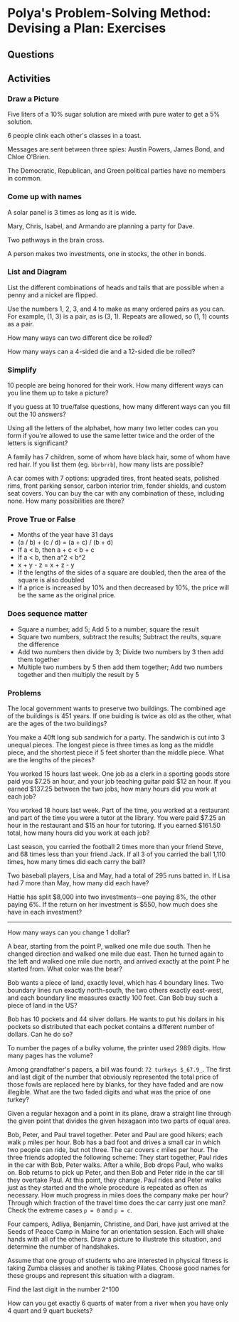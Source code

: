 # Polya's Problem-Solving Method: Devising a Plan: Exercises

## Questions

## Activities

### Draw a Picture

Five liters of a 10% sugar solution are mixed with pure water to get a 5% solution.

6 people clink each other's classes in a toast.

Messages are sent between three spies: Austin Powers, James Bond, and Chloe O'Brien.

The Democratic, Republican, and Green political parties have no members in common.

### Come up with names

A solar panel is 3 times as long as it is wide.

Mary, Chris, Isabel, and Armando are planning a party for Dave.

Two pathways in the brain cross.

A person makes two investments, one in stocks, the other in bonds.

### List and Diagram

List the different combinations of heads and tails that are possible when a penny and a nickel are flipped.

Use the numbers 1, 2, 3, and 4 to make as many ordered pairs as you can. For example, (1, 3) is a pair, as is (3, 1). Repeats are allowed, so (1, 1) counts as a pair.

How many ways can two different dice be rolled?

How many ways can a 4-sided die and a 12-sided die be rolled?

### Simplify

10 people are being honored for their work. How many different ways can you line them up to take a picture?

If you guess at 10 true/false questions, how many different ways can you fill out the 10 answers?

Using all the letters of the alphabet, how many two letter codes can you form if you're allowed to use the same letter twice and the order of the letters is significant?

A family has 7 children, some of whom have black hair, some of whom have red hair. If you list them (eg. `bbrbrrb`), how many lists are possible?

A car comes with 7 options: upgraded tires, front heated seats, polished rims, front parking sensor, carbon interior trim, fender shields, and custom seat covers. You can buy the car with any combination of these, including none. How many possibilities are there?

### Prove True or False

* Months of the year have 31 days
* (a / b) + (c / d) = (a + c) / (b + d)
* If a < b, then a + c < b + c
* If a < b, then a^2 < b^2
* x + y - z = x + z - y
* If the lengths of the sides of a square are doubled, then the area of the square is also doubled
* If a price is increased by 10% and then decreased by 10%, the price will be the same as the original price.

### Does sequence matter

* Square a number, add 5; Add 5 to a number, square the result
* Square two numbers, subtract the results; Subtract the reults, square the difference
* Add two numbers then divide by 3; Divide two numbers by 3 then add them together
* Multiple two numbers by 5 then add them together; Add two numbers together and then multiply the result by 5

### Problems

The local government wants to preserve two buildings. The combined age of the buildings is 451 years. If one buiding is twice as old as the other, what are the ages of the two buildings?

You make a 40ft long sub sandwich for a party. The sandwich is cut into 3 unequal pieces. The longest piece is three times as long as the middle piece, and the shortest piece if 5 feet shorter than the middle piece. What are the lengths of the pieces?

You worked 15 hours last week. One job as a clerk in a sporting goods store paid you $7.25 an hour, and your job teaching guitar paid $12 an hour. If you earned $137.25 between the two jobs, how many hours did you work at each job?

You worked 18 hours last week. Part of the time, you worked at a restaurant and part of the time you were a tutor at the library. You were paid $7.25 an hour in the restaurant and $15 an hour for tutoring. If you earned $161.50 total, how many hours did you work at each job?

Last season, you carried the football 2 times more than your friend Steve, and 68 times less than your friend Jack. If all 3 of you carried the ball 1,110 times, how many times did each carry the ball?

Two baseball players, Lisa and May, had a total of 295 runs batted in. If Lisa had 7 more than May, how many did each have?

Hattie has split $8,000 into two investments--one paying 8%, the other paying 6%. If the return on her investment is $550, how much does she have in each investment?

---

How many ways can you change 1 dollar?

A bear, starting from the point P, walked one mile due south. Then he changed direction and walked one mile due east. Then he turned again to the left and walked one mile due north, and arrived exactly at the point P he started from. What color was the bear?

Bob wants a piece of land, exactly level, which has 4 boundary lines. Two boundary lines run exactly north-south, the two others exactly east-west, and each boundary line measures exactly 100 feet. Can Bob buy such a piece of land in the US?

Bob has 10 pockets and 44 silver dollars. He wants to put his dollars in his pockets so distributed that each pocket contains a different number of dollars. Can he do so?

To number the pages of a bulky volume, the printer used 2989 digits. How many pages has the volume?

Among grandfather's papers, a bill was found: `72 turkeys $_67.9_`. The first and last digit of the number that obviously represented the total price of those fowls are replaced here by blanks, for they have faded and are now illegible. What are the two faded digits and what was the price of one turkey?

Given a regular hexagon and a point in its plane, draw a straight line through the given point that divides the given hexagaon into two parts of equal area.

Bob, Peter, and Paul travel together. Peter and Paul are good hikers; each walk `p` miles per hour. Bob has a bad foot and drives a small car in which two people can ride, but not three. The car covers `c` miles per hour. The three friends adopted the following scheme: They start together, Paul rides in the car with Bob, Peter walks. After a while, Bob drops Paul, who walks on. Bob returns to pick up Peter, and then Bob and Peter ride in the car till they overtake Paul. At this point, they change. Paul rides and Peter walks just as they started and the whole procedure is repeated as often as necessary. How much progress in miles does the company make per hour? Through which fraction of the travel time does the car carry just one man? Check the extreme cases `p = 0` and `p = c`.

Four campers, Adliya, Benjamin, Christine, and Dari, have just arrived at the Seeds of Peace Camp in Maine for an orientation session. Each will shake hands with all of the others. Draw a picture to illustrate this situation, and determine the number of handshakes.

Assume that one group of students who are interested in physical fitness is taking Zumba classes and another is taking Pilates. Choose good names for these groups and represent this situation with a diagram.

Find the last digit in the number 2^100

How can you get exactly 6 quarts of water from a river when you have only 4 quart and 9 quart buckets?
